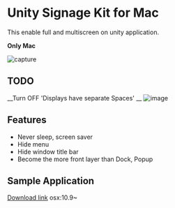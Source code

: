 # Unity Signage Kit for Mac

This enable full and multiscreen on unity application.

__Only Mac__

![capture](https://scontent-nrt1-1.cdninstagram.com/t51.2885-15/e15/10431892_514869468613911_358035618_n.jpg?ig_cache_key=NzQxMTAzMDUxODU0MTEyOTA3.2)




## TODO

__Turn OFF 'Displays have separate Spaces' __
![image](http://i.gyazo.com/ce3ad374a73d66787e9f562a688e378a.png)

## Features

- Never sleep, screen saver
- Hide menu
- Hide window title bar
- Become the more front layer than Dock, Popup

## Sample Application

[Download link](https://dl.dropboxusercontent.com/u/150564/UnitySignageKit.app.zip) osx:10.9~

